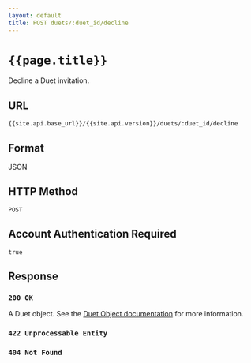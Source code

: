 ```yaml
---
layout: default
title: POST duets/:duet_id/decline
---
```

# `{{page.title}}`

Decline a Duet invitation.

## URL

`{{site.api.base_url}}/{{site.api.version}}/duets/:duet_id/decline`

## Format

JSON

## HTTP Method

`POST`

## Account Authentication Required

`true`

## Response

### `200 OK`

A Duet object. See the [Duet Object documentation](/duet_object) for more information.

### `422 Unprocessable Entity`

### `404 Not Found`
